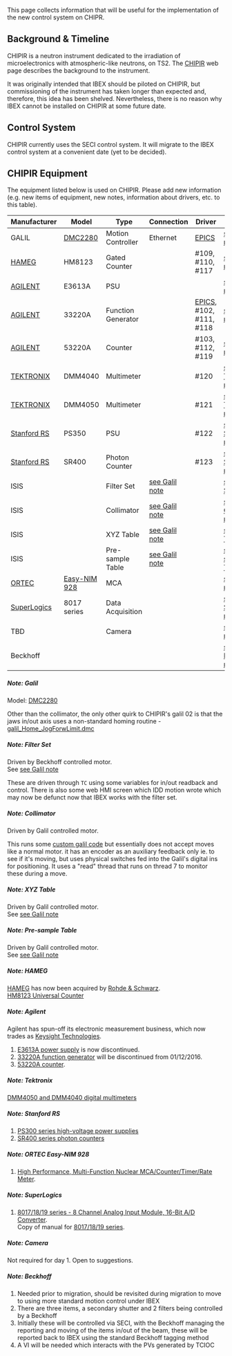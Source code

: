 This page collects information that will be useful for the implementation of the new control system on CHIPR.
## Background & Timeline ##
CHIPIR is a neutron instrument dedicated to the irradiation of microelectronics with atmospheric-like neutrons, on TS2. The [CHIPIR](https://www.isis.stfc.ac.uk/Pages/Chipir.aspx) web page describes the background to the instrument.

It was originally intended that IBEX should be piloted on CHIPIR, but commissioning of the instrument has taken longer than expected and, therefore, this idea has been shelved.  Nevertheless, there is no reason why IBEX cannot be installed on CHIPIR at some future date.

## Control System ##
CHIPIR currently uses the SECI control system.  It will migrate to the IBEX control system at a convenient date (yet to be decided).

## CHIPIR Equipment ##
The equipment listed below is used on CHIPIR. Please add new information (e.g. new items of equipment, new notes, information about drivers, etc. to this table).

Manufacturer | Model | Type | Connection | Driver | Notes |
------------ | ------------- | ------------- | ------------- | ------------- | -------------------------------------------
GALIL | [DMC2280](http://www.galilmc.com/products/dmc-22x0.php) | Motion Controller | Ethernet | [EPICS](http://www.aps.anl.gov/epics/modules/manufacturer.php#Galil%20Motion%20Control) | [see Galil note](#note-galil)
[HAMEG](https://www.rohde-schwarz.com/general_information/hameg/rohde-schwarz-company_230166.html) | HM8123 | Gated Counter |  | #109, #110, #117 | [see HAMEG note](#note-hameg)
[AGILENT](http://www.home.agilent.com/agilent/home.jspx?cc=GB&lc=eng) | E3613A | PSU |  |  | [see Agilent note](#note-agilent)
[AGILENT](http://www.home.agilent.com/agilent/home.jspx?cc=GB&lc=eng) | 33220A | Function Generator |  | [EPICS](http://www.aps.anl.gov/epics/modules/manufacturer.php#Agilent), #102, #111, #118 | [see Agilent note](#note-agilent)
[AGILENT](http://www.home.agilent.com/agilent/home.jspx?cc=GB&lc=eng) | 53220A | Counter |  | #103, #112, #119 | [see Agilent note](#note-agilent)
[TEKTRONIX](http://www.tek.com/digital-multimeter) | DMM4040 | Multimeter |  | #120 | [see Tektronix note](#note-tektronix)
[TEKTRONIX](http://www.tek.com/digital-multimeter) | DMM4050 | Multimeter |  | #121 | [see Tektronix note](#note-tektronix)
[Stanford RS](http://www.thinksrs.com/) | PS350 | PSU |  | #122 | [see Stanford RS note](#note-stanford-rs)
[Stanford RS](http://www.thinksrs.com/) | SR400 | Photon Counter |  | #123 | [see Stanford RS note](#note-stanford-rs)
ISIS |  | Filter Set | [see Galil note](#noteGalil) |  | [see Filter Set note](#note-filter-set)
ISIS |  | Collimator | [see Galil note](#noteGalil) |  | [see Collimator note](#note-collimator)
ISIS |  | XYZ Table | [see Galil note](#noteGalil) |  | [see XYZ Table note](#note-xyz-table)
ISIS |  | Pre-sample Table | [see Galil note](#noteGalil) |  | [see Pre-sample Table note](#note-pre-sample-table)
[ORTEC](http://www.ortec-online.com) | [Easy-NIM 928](http://www.ortec-online.com/Solutions/928-EASY-NIM.aspx) | MCA |  |  | [see ORTEC note](#note-ortec)
[SuperLogics](https://www.superlogics.com) | 8017 series | Data Acquisition |  |  | [see SuperLogics note](#note-super-logics)
TBD  |  | Camera |  |  | [see Camera note](#note-camera)
Beckhoff | | | | | [see Beckhoff note](#note-beckhoff)

##### Note: Galil #####
Model: [DMC2280](http://www.galilmc.com/products/dmc-22x0.php)

Other than the collimator, the only other quirk to CHIPIR's galil 02 is that the jaws in/out axis uses a non-standard homing routine - [galil_Home_JogForwLimit.dmc](https://github.com/ISISComputingGroup/EPICS-galil/pull/79/files#diff-64af6fffc6cf1ad849a8685d6848ae66746109ac8457de498d3fa758491681e1)

##### Note: Filter Set #####
Driven by Beckhoff controlled motor.<br>
See [see Galil note](#noteGalil)

These are driven through `TC` using some variables for in/out readback and control. There is also some web HMI screen which IDD motion wrote which may now be defunct now that IBEX works with the filter set. 

##### Note: Collimator #####
Driven by Galil controlled motor.<br>

This runs some [custom galil code](https://github.com/ISISComputingGroup/EPICS-galil/blob/master/GalilSup/Db/galil_CHIPIR_Collimator.dmc) but essentially does not accept moves like a normal motor. it has an encoder as an auxiliary feedback only ie. to see if it's moving, but uses physical switches fed into the Galil's digital ins for positioning. It uses a "read" thread that runs on thread 7 to monitor these during a move. 

##### Note: XYZ Table #####
Driven by Galil controlled motor.<br>
See [see Galil note](#noteGalil)

##### Note: Pre-sample Table #####
Driven by Galil controlled motor.<br>
See [see Galil note](#noteGalil)

##### Note: HAMEG #####
[HAMEG](https://www.rohde-schwarz.com/general_information/hameg/rohde-schwarz-company_230166.html) has now been acquired by [Rohde & Schwarz](https://www.rohde-schwarz.com).<br>
[HM8123 Universal Counter](https://www.rohde-schwarz.com/product/hm8123-productstartpage_63493-44102.html)

##### Note: Agilent #####
Agilent has spun-off its electronic measurement business, which now trades as [Keysight Technologies](http://www.keysight.com/main/home.jspx?cc=GB&lc=eng).<br>

1. [E3613A power supply](http://www.keysight.com/en/pd-838240-pn-E3610A/30w-power-supply-8v-3a-or-15v-2a?cc=GB&lc=eng&lsrch=true&searchT=E3613A) is now discontinued.
1. [33220A function generator](http://www.keysight.com/en/pd-127539-pn-33220A/function-arbitrary-waveform-generator-20-mhz?cc=GB&lc=eng&lsrch=true&searchT=33220A) will be discontinued from 01/12/2016.
1. [53220A counter](http://www.keysight.com/en/pd-1893411-pn-53220A/350-mhz-universal-frequency-counter-timer-12-digits-s-100-ps?nid=-33609.959903.00&cc=GB&lc=eng).

##### Note: Tektronix #####
[DMM4050 and DMM4040 digital multimeters](https://uk.tek.com/datasheet/dmm4050-4040-digital-multimeter)

##### Note: Stanford RS #####

1. [PS300 series high-voltage power supplies](http://www.thinksrs.com/products/PS300.htm)
2. [SR400 series photon counters](http://www.thinksrs.com/products/SR400.htm)

##### Note: ORTEC Easy-NIM 928 #####
1. [High Performance, Multi-Function Nuclear MCA/Counter/Timer/Rate Meter](https://www.ortec-online.com/products/electronics/multichannel-analyzers-mca/basic-analog/928).

##### Note: SuperLogics #####
1. [8017/18/19 series - 8 Channel Analog Input Module, 16-Bit A/D Converter](https://www.superlogics.com/data-acquisition-99/data-acq-analog-input/analog-input-rs485/8017.html).<br>
Copy of manual for [8017/18/19 series](http://www.facilities.rl.ac.uk/isis/computing/ICPdiscussions/Chipir/Manuals%20for%20Equipment/Superlogics_8019R.pdf).

##### Note: Camera #####
Not required for day 1. Open to suggestions.

##### Note: Beckhoff ####
1. Needed prior to migration, should be revisited during migration to move to using more standard motion control under IBEX
1. There are three items, a secondary shutter and 2 filters being controlled by a Beckhoff
1. Initially these will be controlled via SECI, with the Beckhoff managing the reporting and moving of the items in/out of the beam, these will be reported back to IBEX using the standard Beckhoff tagging method
1. A VI will be needed which interacts with the PVs generated by TCIOC


